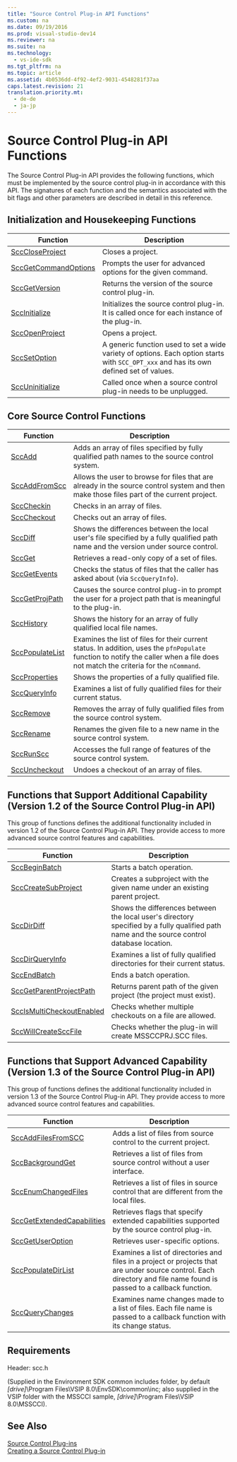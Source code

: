 ```yaml
---
title: "Source Control Plug-in API Functions"
ms.custom: na
ms.date: 09/19/2016
ms.prod: visual-studio-dev14
ms.reviewer: na
ms.suite: na
ms.technology: 
  - vs-ide-sdk
ms.tgt_pltfrm: na
ms.topic: article
ms.assetid: 4b0536dd-4f92-4ef2-9031-4548281f37aa
caps.latest.revision: 21
translation.priority.mt: 
  - de-de
  - ja-jp
---
```

# Source Control Plug-in API Functions
The Source Control Plug-in API provides the following functions, which must be implemented by the source control plug-in in accordance with this API. The signatures of each function and the semantics associated with the bit flags and other parameters are described in detail in this reference.  
  
## Initialization and Housekeeping Functions  
  
|Function|Description|  
|--------------|-----------------|  
|[SccCloseProject](../vs140/SccCloseProject-Function.md)|Closes a project.|  
|[SccGetCommandOptions](../vs140/SccGetCommandOptions-Function.md)|Prompts the user for advanced options for the given command.|  
|[SccGetVersion](../vs140/SccGetVersion-Function.md)|Returns the version of the source control plug-in.|  
|[SccInitialize](../vs140/SccInitialize-Function.md)|Initializes the source control plug-in. It is called once for each instance of the plug-in.|  
|[SccOpenProject](../vs140/SccOpenProject-Function.md)|Opens a project.|  
|[SccSetOption](../vs140/SccSetOption-Function.md)|A generic function used to set a wide variety of options. Each option starts with `SCC_OPT_xxx` and has its own defined set of values.|  
|[SccUninitialize](../vs140/SccUninitialize-Function.md)|Called once when a source control plug-in needs to be unplugged.|  
  
## Core Source Control Functions  
  
|Function|Description|  
|--------------|-----------------|  
|[SccAdd](../vs140/SccAdd-Function.md)|Adds an array of files specified by fully qualified path names to the source control system.|  
|[SccAddFromScc](../vs140/SccAddFromScc-Function.md)|Allows the user to browse for files that are already in the source control system and then make those files part of the current project.|  
|[SccCheckin](../vs140/SccCheckin-Function.md)|Checks in an array of files.|  
|[SccCheckout](../vs140/SccCheckout-Function.md)|Checks out an array of files.|  
|[SccDiff](../vs140/SccDiff-Function.md)|Shows the differences between the local user's file specified by a fully qualified path name and the version under source control.|  
|[SccGet](../vs140/SccGet-Function.md)|Retrieves a read-only copy of a set of files.|  
|[SccGetEvents](../vs140/SccGetEvents-Function.md)|Checks the status of files that the caller has asked about (via `SccQueryInfo`).|  
|[SccGetProjPath](../vs140/SccGetProjPath-Function.md)|Causes the source control plug-in to prompt the user for a project path that is meaningful to the plug-in.|  
|[SccHistory](../vs140/SccHistory-Function.md)|Shows the history for an array of fully qualified local file names.|  
|[SccPopulateList](../vs140/SccPopulateList-Function.md)|Examines the list of files for their current status. In addition, uses the `pfnPopulate` function to notify the caller when a file does not match the criteria for the `nCommand`.|  
|[SccProperties](../vs140/SccProperties-Function.md)|Shows the properties of a fully qualified file.|  
|[SccQueryInfo](../vs140/SccQueryInfo-Function.md)|Examines a list of fully qualified files for their current status.|  
|[SccRemove](../vs140/SccRemove-Function.md)|Removes the array of fully qualified files from the source control system.|  
|[SccRename](../vs140/SccRename-Function.md)|Renames the given file to a new name in the source control system.|  
|[SccRunScc](../vs140/SccRunScc-Function.md)|Accesses the full range of features of the source control system.|  
|[SccUncheckout](../vs140/SccUncheckout-Function.md)|Undoes a checkout of an array of files.|  
  
## Functions that Support Additional Capability (Version 1.2 of the Source Control Plug-in API)  
 This group of functions defines the additional functionality included in version 1.2 of the Source Control Plug-in API. They provide access to more advanced source control features and capabilities.  
  
|Function|Description|  
|--------------|-----------------|  
|[SccBeginBatch](../vs140/SccBeginBatch-Function.md)|Starts a batch operation.|  
|[SccCreateSubProject](../vs140/SccCreateSubProject-Function.md)|Creates a subproject with the given name under an existing parent project.|  
|[SccDirDiff](../vs140/SccDirDiff-Function.md)|Shows the differences between the local user's directory specified by a fully qualified path name and the source control database location.|  
|[SccDirQueryInfo](../vs140/SccDirQueryInfo-Function.md)|Examines a list of fully qualified directories for their current status.|  
|[SccEndBatch](../vs140/SccEndBatch-Function.md)|Ends a batch operation.|  
|[SccGetParentProjectPath](../vs140/SccGetParentProjectPath-Function.md)|Returns parent path of the given project (the project must exist).|  
|[SccIsMultiCheckoutEnabled](../vs140/SccIsMultiCheckoutEnabled-Function.md)|Checks whether multiple checkouts on a file are allowed.|  
|[SccWillCreateSccFile](../vs140/SccWillCreateSccFile-Function.md)|Checks whether the plug-in will create MSSCCPRJ.SCC files.|  
  
## Functions that Support Advanced Capability (Version 1.3 of the Source Control Plug-in API)  
 This group of functions defines the additional functionality included in version 1.3 of the Source Control Plug-in API. They provide access to more advanced source control features and capabilities.  
  
|Function|Description|  
|--------------|-----------------|  
|[SccAddFilesFromSCC](../vs140/SccAddFilesFromSCC-Function.md)|Adds a list of files from source control to the current project.|  
|[SccBackgroundGet](../vs140/SccBackgroundGet-Function.md)|Retrieves a list of files from source control without a user interface.|  
|[SccEnumChangedFiles](../vs140/SccEnumChangedFiles-Function.md)|Retrieves a list of files in source control that are different from the local files.|  
|[SccGetExtendedCapabilities](../vs140/SccGetExtendedCapabilities-Function.md)|Retrieves flags that specify extended capabilities supported by the source control plug-in.|  
|[SccGetUserOption](../vs140/SccGetUserOption-Function.md)|Retrieves user-specific options.|  
|[SccPopulateDirList](../vs140/SccPopulateDirList-Function.md)|Examines a list of directories and files in a project or projects that are under source control. Each directory and file name found is passed to a callback function.|  
|[SccQueryChanges](../vs140/SccQueryChanges-Function.md)|Examines name changes made to a list of files. Each file name is passed to a callback function with its change status.|  
  
## Requirements  
 Header: scc.h  
  
 (Supplied in the Environment SDK common includes folder, by default *[drive]*\Program Files\VSIP 8.0\EnvSDK\common\inc; also supplied in the VSIP folder with the MSSCCI sample, *[drive]*\Program Files\VSIP 8.0\MSSCCI).  
  
## See Also  
 [Source Control Plug-ins](../vs140/Source-Control-Plug-ins.md)   
 [Creating a Source Control Plug-in](../vs140/Creating-a-Source-Control-Plug-in.md)